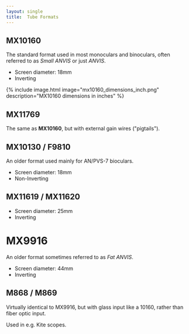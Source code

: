 ```yaml
---
layout: single
title:  Tube Formats
---
```


## MX10160

The standard format used in most monoculars and binoculars, often referred to as *Small ANVIS* or just *ANVIS*.

* Screen diameter: 18mm
* Inverting

{% include image.html image="mx10160_dimensions_inch.png" description="MX10160 dimensions in inches" %}

## MX11769

The same as **MX10160**, but with external gain wires ("pigtails").

## MX10130 / F9810

An older format used mainly for AN/PVS-7 bioculars.

* Screen diameter: 18mm
* Non-Inverting

##  MX11619 / MX11620

* Screen diameter: 25mm
* Inverting

# MX9916

An older format sometimes referred to as *Fat ANVIS*.

* Screen diameter: 44mm
* Inverting

## M868 / M869

Virtually identical to MX9916, but with glass input like a 10160, rather than fiber optic input.

Used in e.g. Kite scopes.